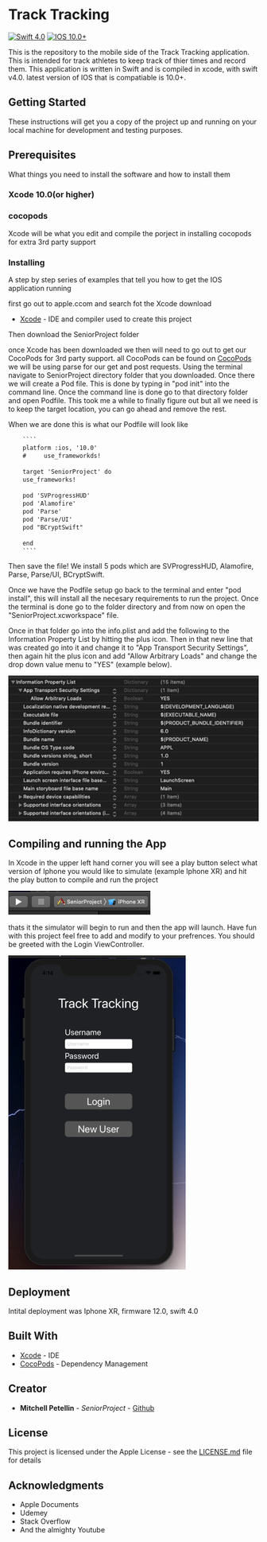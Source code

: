 # Track Tracking


[![Swift 4.0](https://img.shields.io/badge/Swift-4.0-brightgreen.svg?style=flat)](https://github.com/dwyl/esta/issues) [![IOS 10.0+](https://img.shields.io/badge/IOS-10.0-brightgreen.svg?style=flat)](https://github.com/dwyl/esta/issues)

This is the repository to the mobile side of the Track Tracking application. This is intended for track athletes to keep track of thier times and record them. This application is written in Swift and is compiled in xcode, with swift v4.0. latest version of IOS that is compatiable is 10.0+.

## Getting Started

These instructions will get you a copy of the project up and running on your local machine for development and testing purposes.

## Prerequisites

What things you need to install the software and how to install them

### Xcode 10.0(or higher)
### cocopods

Xcode will be what you edit and compile the porject in
installing cocopods for extra 3rd party support

### Installing

A step by step series of examples that tell you how to get the IOS application running

first go out to apple.ccom and search fot the Xcode download
* [Xcode](https://developer.apple.com/xcode/) - IDE and compiler used to create this project

Then download the SeniorProject folder

once Xcode has been downloaded we then will need to go out to get our CocoPods for 3rd party support.
        all CocoPods can be found on [CocoPods](https://cocoapods.org)
        we will be using parse for our get and post requests.
        Using the terminal navigate to SeniorProject directory folder that you downloaded.
        Once there we will create a Pod file. This is done by typing in "pod init" into the command line.
        Once the command line is done go to that directory folder and open Podfile.
        This took me a while to finally figure out but all we need is to keep the target location, you can go ahead
        and remove the rest.
        
   When we are done this is what our Podfile will look like 
   
        ````
        platform :ios, '10.0'
        #     use_frameworkds!

        target 'SeniorProject' do
        use_frameworks!

        pod 'SVProgressHUD'
        pod 'Alamofire'
        pod 'Parse'
        pod 'Parse/UI'
        pod "BCryptSwift"

        end
        ````
   Then save the file!
   We install 5 pods which are SVProgressHUD, Alamofire, Parse, Parse/UI, BCryptSwift.
        
   Once we have the Podfile setup go back to the terminal and enter "pod install", this will install all the necesary           requirements to run the project. Once the terminal is done go to the folder directory and from now on open the "SeniorProject.xcworkspace" file.
   
Once in that folder go into the info.plist and add the following to the Information Property List by hitting the plus icon.
Then in that new line that was created go into it and change it to "App Transport Security Settings", then again hit the   plus icon and add "Allow Arbitrary Loads" and change the drop down value menu to "YES" (example below).

![alt text](https://github.com/petemi09/SeniorProjectMobile/blob/master/Other%20Projects%20that%20helped%20me%20create%20this%20application/Screen%20Shot%202019-05-09%20at%209.01.56%20AM.png)

## Compiling and running the App

In Xcode in the upper left hand corner you will see a play button select what version of Iphone you would like to simulate (example Iphone XR) and hit the play button to compile and run the project

![alt text](https://github.com/petemi09/SeniorProjectMobile/blob/master/Other%20Projects%20that%20helped%20me%20create%20this%20application/Screen%20Shot%202019-05-09%20at%209.01.27%20AM.png)

thats it the simulator will begin to run and then the app will launch. Have fun with this project feel free to add and modify to your prefrences. You should be greeted with the Login ViewController.

![alt text](https://github.com/petemi09/SeniorProjectMobile/blob/master/Other%20Projects%20that%20helped%20me%20create%20this%20application/Screen%20Shot%202019-05-09%20at%204.14.05%20PM.png)

## Deployment

Intital deployment was Iphone XR, firmware 12.0, swift 4.0

## Built With

* [Xcode](https://developer.apple.com/xcode/) - IDE
* [CocoPods](https://cocoapods.org) - Dependency Management


## Creator
* **Mitchell Petellin** - *SeniorProject* - [Github](https://github.com/petemi09)


## License

This project is licensed under the Apple License - see the [LICENSE.md](LICENSE.md) file for details

## Acknowledgments

* Apple Documents
* Udemey
* Stack Overflow
* And the almighty Youtube
